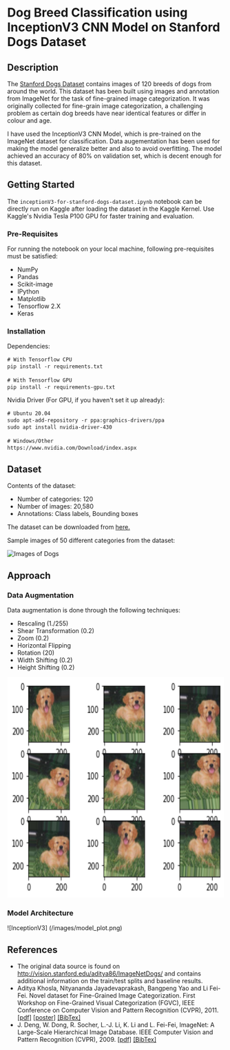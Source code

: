 # Dog Breed Classification using InceptionV3 CNN Model on Stanford Dogs Dataset
## Description
The <a href= "http://vision.stanford.edu/aditya86/ImageNetDogs/">Stanford Dogs Dataset</a> contains images of 120 breeds of dogs from around the world. This dataset has been built using images and annotation from ImageNet for the task of fine-grained image categorization. It was originally collected for fine-grain image categorization, a challenging problem as certain dog breeds have near identical features or differ in colour and age.

I have used the InceptionV3 CNN Model, which is pre-trained on the ImageNet dataset for classification. Data augementation has been used for making the model generalize better and also to avoid overfitting. The model achieved an accuracy of 80% on validation set, which is decent enough for this dataset.

## Getting Started
The `inceptionV3-for-stanford-dogs-dataset.ipynb` notebook can be directly run on Kaggle after loading the dataset in the Kaggle Kernel. Use Kaggle's Nvidia Tesla P100 GPU for faster training and evaluation.

### Pre-Requisites
For running the notebook on your local machine, following pre-requisites must be satisfied:
- NumPy
- Pandas
- Scikit-image
- IPython
- Matplotlib
- Tensorflow 2.X
- Keras

### Installation
Dependencies:
```
# With Tensorflow CPU
pip install -r requirements.txt

# With Tensorflow GPU
pip install -r requirements-gpu.txt
```
Nvidia Driver (For GPU, if you haven't set it up already):
```
# Ubuntu 20.04
sudo apt-add-repository -r ppa:graphics-drivers/ppa
sudo apt install nvidia-driver-430

# Windows/Other
https://www.nvidia.com/Download/index.aspx
```
## Dataset
Contents of the dataset:
- Number of categories: 120
- Number of images: 20,580
- Annotations: Class labels, Bounding boxes

The dataset can be downloaded from <a href= "http://vision.stanford.edu/aditya86/ImageNetDogs/">here.</a>

Sample images of 50 different categories from the dataset:

![Images of Dogs](/images/dogs_images.png)

## Approach
### Data Augmentation
Data augmentation is done through the following techniques:
- Rescaling (1./255)
- Shear Transformation (0.2)
- Zoom (0.2)
- Horizontal Flipping
- Rotation (20)
- Width Shifting (0.2)
- Height Shifting (0.2)

<img width="512" height="512" src="/images/augmented_image.png">

### Model Architecture
![InceptionV3]
(/images/model_plot.png)

## References
- The original data source is found on http://vision.stanford.edu/aditya86/ImageNetDogs/ and contains additional information on the train/test splits and baseline results.
- Aditya Khosla, Nityananda Jayadevaprakash, Bangpeng Yao and Li Fei-Fei. Novel dataset for Fine-Grained Image Categorization. First Workshop on Fine-Grained Visual Categorization (FGVC), IEEE Conference on Computer Vision and Pattern Recognition (CVPR), 2011.  <a href="http://people.csail.mit.edu/khosla/papers/fgvc2011.pdf">[pdf]</a> <a href="http://vision.stanford.edu/documents/KhoslaJayadevaprakashYaoFeiFei_FGVC2011.pdf">[poster]</a> <a href="http://vision.stanford.edu/bibTex/KhoslaJayadevaprakashYaoFeiFei_FGVC2011.bib">[BibTex]</a>
- J. Deng, W. Dong, R. Socher, L.-J. Li, K. Li and L. Fei-Fei, ImageNet: A Large-Scale Hierarchical Image Database. IEEE Computer Vision and Pattern Recognition (CVPR), 2009.  <a href="http://www.image-net.org/papers/imagenet_cvpr09.pdf">[pdf]</a> <a href="http://www.image-net.org/papers/imagenet_cvpr09.bib">[BibTex]</a>
